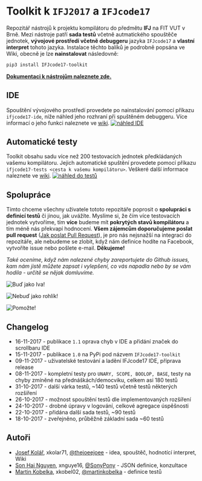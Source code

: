 # Toolkit k `IFJ2017` a `IFJcode17`
Repozitář nástrojů k projektu kompilátoru do předmětu **IFJ** na FIT VUT v Brně. Mezi nástroje patří **sada testů** včetně autmatického spouštěče jednotek, **vývojové prostředí včetně debuggeru** jazyka `IFJcode17` a **vlastní interpret** tohoto jazyka.
Instalace těchto balíků je podrobně popsána ve Wiki, obecně je lze **nainstalovat** následovně:

```bash
pip3 install IFJcode17-toolkit
```
**[Dokumentaci k nástrojům naleznete zde.](https://github.com/thejoeejoee/VUT-FIT-IFJ-2017-tests/wiki)**

## IDE
Spouštění vývojového prostředí provedete po nainstalování pomocí příkazu `ifjcode17-ide`, níže náhled jeho rozhraní při spuštěném debuggeru. Více informací o jeho funkci naleznete ve [wiki](https://github.com/thejoeejoee/VUT-FIT-IFJ-2017-toolkit/wiki/V%C3%BDvojov%C3%A9-prost%C5%99ed%C3%AD-pro-IFJcode17).
[![náhled IDE](https://ctrlv.cz/shots/2017/11/16/axPA.png)](https://ctrlv.cz/shots/2017/11/16/axPA.png)
## Automatické testy
Toolkit obsahu sadu více než 200 testovacích jednotek předkládaných vašemu kompilátoru. Jejich automatické spuštění provedete pomocí příkazu `ifjcode17-tests <cesta k vašemu kompilátoru>`. Veškeré další informace naleznete ve [wiki](https://github.com/thejoeejoee/VUT-FIT-IFJ-2017-toolkit/wiki/Automatick%C3%A9-testy).
[![náhled do testů](https://ctrlv.cz/shots/2017/11/16/yVIi.png)](https://ctrlv.cz/shots/2017/11/16/yVIi.png)

## Spolupráce
Tímto chceme všechny uživatele tototo repozitáře poprosit o **spolupráci s definicí testů** či jinou, jak uvážíte. Myslíme si, že čím více testovacích jednotek vytvoříme, tím **více** budeme mít **pokrytých stavů kompilátoru** a tím méně nás překvapí hodnocení. 
**Všem zájemcům doporučujeme poslat pull request** ([Jak poslat Pull Request](https://blog.tomasfejfar.cz/jak-udelat-pullrequest/)), je pro nás nejsnažší na integraci do repozitáře, ale nebudeme se zlobit, když nám definice hodíte na Facebook, vytvoříte issue nebo pošlete e-mail. **Děkujeme!**

_Také oceníme, když nám nalezené chyby zareportujete do Github issues, kam nám jistě můžete zapsat i vylepšení, co vás napadla nebo by se vám hodila - určitě se nějak domluvíme._

![Buď jako Iva!](https://ctrlv.cz/shots/2017/11/16/XwNo.png)

![Nebuď jako rohlík!](https://ctrlv.cz/shots/2017/11/16/cNpu.png)

![Pomožte!](https://ctrlv.cz/shots/2017/10/10/KP3O.png)

## Changelog
* 16-11-2017 - publikace `1.1` oprava chyb v IDE a přidání značek do scrollbaru IDE
* 15-11-2017 - publikace `1.0` na PyPi pod názvem `IFJcode17-toolkit`
* 09-11-2017 - uživatelské testování a ladění IFJcode17 IDE, příprava release
* 08-11-2017 - kompletní testy pro `UNARY, SCOPE, BOOLOP, BASE`, testy na chyby zmíněné na přednáškách/democviku, celkem asi 180 testů
* 31-10-2017 - další várka testů, ~140 testů včetně testů některých rozšíření
* 26-10-2017 - možnost spouštění testů dle implementovaných rozšíření
* 24-10-2017 - drobné úpravy v logování, celkové agregace úspěšnosti
* 22-10-2017 - přidána další sada testů, ~90 testů
* 18-10-2017 - zveřejněno, průběžně základní sada ~60 testů

## Autoři
- [Josef Kolář](https://www.facebook.com/kolar.joe), xkolar71, [@thejoeejoee](https://github.com/thejoeejoee) - idea, spouštěč, hodnotící interpret, Wiki
- [Son Hai Nguyen](https://www.facebook.com/sony.nguyen.98), xnguye16, [@SonyPony](https://github.com/SonyPony) - JSON definice, konzultace
- [Martin Kobelka](https://www.facebook.com/martin.kobelka), xkobel02, [@martinkobelka](https://github.com/martinkobelka) - definice testů
